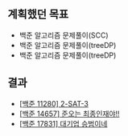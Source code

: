 ## 계획했던 목표
- 백준 알고리즘 문제풀이(SCC)
- 백준 알고리즘 문제풀이(treeDP)
- 백준 알고리즘 문제풀이(treeDP)

## 결과
- [[백준 11280] 2-SAT-3](https://blog.naver.com/kerochuu/222158968660)
- [[백준 14657] 준오는 최종인재야!!](https://blog.naver.com/kerochuu/222164970984)
- [[백준 17831] 대기업 승범이네](https://blog.naver.com/kerochuu/222164975646)